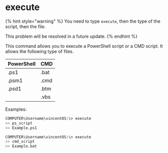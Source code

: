 # execute

{% hint style="warning" %}
You need to type `execute`, then the type of the script, then the file.

This problem will be resolved in a future update.
{% endhint %}

This command allows you to execute a PowerShell script or a CMD script. It allows the following type of files.

| PowerShell | CMD  |
| ---------- | ---- |
| .ps1       | .bat |
| .psm1      | .cmd |
| .psd1      | .btm |
|            | .vbs |

Examples:

```bash
COMPUTER\Username\vincentOS:\> execute
>> ps_script
>> Example.ps1
```

```bash
COMPUTER\Username\vincentOS:\> execute
>> cmd_script
>> Example.bat
```
